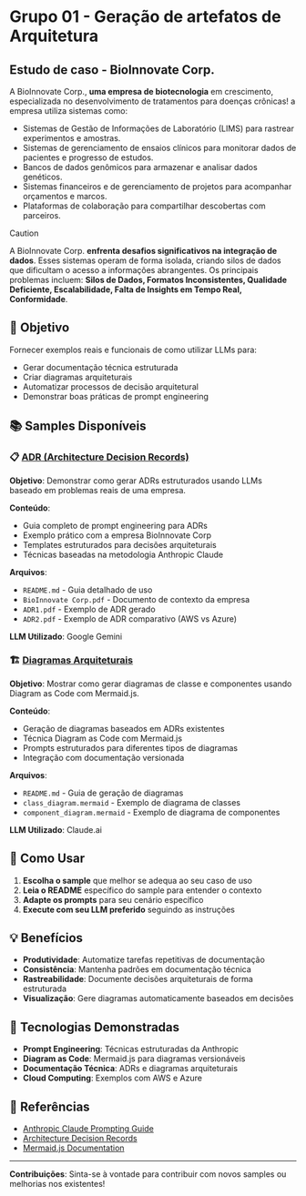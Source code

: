 # Grupo 01 - Geração de artefatos de Arquitetura

## Estudo de caso - BioInnovate Corp.

A BioInnovate Corp., **uma empresa de biotecnologia** em crescimento, especializada no desenvolvimento de tratamentos para doenças crônicas!
a empresa utiliza sistemas como:
- Sistemas de Gestão de Informações de Laboratório (LIMS) para rastrear experimentos e amostras.
- Sistemas de gerenciamento de ensaios clínicos para monitorar dados de pacientes e progresso de estudos.
- Bancos de dados genômicos para armazenar e analisar dados genéticos.
- Sistemas financeiros e de gerenciamento de projetos para acompanhar orçamentos e marcos.
- Plataformas de colaboração para compartilhar descobertas com parceiros.


> [!CAUTION] 
> A BioInnovate Corp. **enfrenta desafios significativos na integração de dados**. Esses sistemas operam de forma isolada, criando silos de dados que dificultam o acesso a informações abrangentes.
> Os principais problemas incluem: **Silos de Dados, Formatos Inconsistentes, Qualidade Deficiente, Escalabilidade, Falta de Insights em Tempo Real, Conformidade**.

## 🎯 Objetivo

Fornecer exemplos reais e funcionais de como utilizar LLMs para:
- Gerar documentação técnica estruturada
- Criar diagramas arquiteturais
- Automatizar processos de decisão arquitetural
- Demonstrar boas práticas de prompt engineering

## 📚 Samples Disponíveis

### 📋 [ADR (Architecture Decision Records)](samples/adr/)

**Objetivo**: Demonstrar como gerar ADRs estruturados usando LLMs baseado em problemas reais de uma empresa.

**Conteúdo**:
- Guia completo de prompt engineering para ADRs
- Exemplo prático com a empresa BioInnovate Corp
- Templates estruturados para decisões arquiteturais
- Técnicas baseadas na metodologia Anthropic Claude

**Arquivos**:
- `README.md` - Guia detalhado de uso
- `BioInnovate Corp.pdf` - Documento de contexto da empresa
- `ADR1.pdf` - Exemplo de ADR gerado
- `ADR2.pdf` - Exemplo de ADR comparativo (AWS vs Azure)

**LLM Utilizado**: Google Gemini

### 🏗️ [Diagramas Arquiteturais](samples/diagrams/)

**Objetivo**: Mostrar como gerar diagramas de classe e componentes usando Diagram as Code com Mermaid.js.

**Conteúdo**:
- Geração de diagramas baseados em ADRs existentes
- Técnica Diagram as Code com Mermaid.js
- Prompts estruturados para diferentes tipos de diagramas
- Integração com documentação versionada

**Arquivos**:
- `README.md` - Guia de geração de diagramas
- `class_diagram.mermaid` - Exemplo de diagrama de classes
- `component_diagram.mermaid` - Exemplo de diagrama de componentes

**LLM Utilizado**: Claude.ai

## 🚀 Como Usar

1. **Escolha o sample** que melhor se adequa ao seu caso de uso
2. **Leia o README** específico do sample para entender o contexto
3. **Adapte os prompts** para seu cenário específico
4. **Execute com seu LLM preferido** seguindo as instruções

## 💡 Benefícios

- **Produtividade**: Automatize tarefas repetitivas de documentação
- **Consistência**: Mantenha padrões em documentação técnica
- **Rastreabilidade**: Documente decisões arquiteturais de forma estruturada
- **Visualização**: Gere diagramas automaticamente baseados em decisões

## 🔧 Tecnologias Demonstradas

- **Prompt Engineering**: Técnicas estruturadas da Anthropic
- **Diagram as Code**: Mermaid.js para diagramas versionáveis
- **Documentação Técnica**: ADRs e diagramas arquiteturais
- **Cloud Computing**: Exemplos com AWS e Azure

## 📖 Referências

- [Anthropic Claude Prompting Guide](https://docs.anthropic.com/en/docs/build-with-claude/prompt-engineering/overview)
- [Architecture Decision Records](https://adr.github.io/)
- [Mermaid.js Documentation](https://mermaid.js.org/)

---

**Contribuições**: Sinta-se à vontade para contribuir com novos samples ou melhorias nos existentes!
